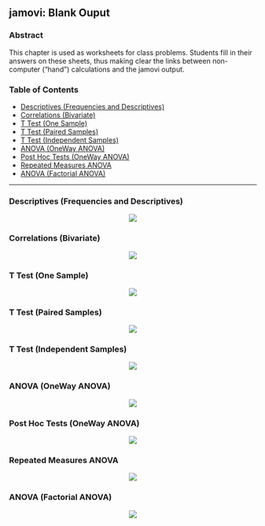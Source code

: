 ## jamovi: Blank Ouput

### Abstract

This chapter is used as worksheets for class problems. Students fill in their answers on these sheets, thus making clear the links between non-computer (“hand”) calculations and the jamovi output.

### Table of Contents

- [Descriptives (Frequencies and Descriptives)](#descriptives-frequencies-and-descriptives)
- [Correlations (Bivariate)](#correlations-bivariate)
- [T Test (One Sample)](#t-test-one-sample)
- [T Test (Paired Samples)](#t-test-paired-samples)
- [T Test (Independent Samples)](#t-test-independent-samples)
- [ANOVA (OneWay ANOVA)](#anova-oneway-anova)
- [Post Hoc Tests (OneWay ANOVA)](#post-hoc-tests-oneway-anova)
- [Repeated Measures ANOVA](#repeated-measures-anova)
- [ANOVA (Factorial ANOVA)](#anova-factorial-anova)

---

### Descriptives (Frequencies and Descriptives)

<p align="center"><kbd><img src="page3.png"></kbd></p>

### Correlations (Bivariate)

<p align="center"><kbd><img src="page4.png"></kbd></p>

### T Test (One Sample)

<p align="center"><kbd><img src="page5.png"></kbd></p>

### T Test (Paired Samples)

<p align="center"><kbd><img src="page6.png"></kbd></p>

### T Test (Independent Samples)

<p align="center"><kbd><img src="page7.png"></kbd></p>

### ANOVA (OneWay ANOVA)

<p align="center"><kbd><img src="page8.png"></kbd></p>

### Post Hoc Tests (OneWay ANOVA)

<p align="center"><kbd><img src="page9.png"></kbd></p>

### Repeated Measures ANOVA

<p align="center"><kbd><img src="page10.png"></kbd></p>

### ANOVA (Factorial ANOVA)

<p align="center"><kbd><img src="page11.png"></kbd></p>
